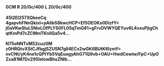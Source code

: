 #### GCM R 20/0c/400 L 20/0c/400
**45l2El257XQkeeCq**<br/>**4gapvhFNnQkixI+pAIibS8kwcHCP+Ef5OEOKs0DizfY=**<br/>**j0aVKwSIuL5NixLOfPLYS0FL05qTmG81+gFrvDVWYQEYuv6L4xxuPjigChqtKmPd7cZCMmTKnilQa5v4...**<br/><br/>
**N75oNNTvM52cuz0M**<br/>**z0HRQtvXStCJfbgjSZUSN7gll4ECx2wGK6BUtK6IzmY=**<br/>**nvCNt/yK4ne1cQPtYb5VqEuogyAhG71Q9vb+OAU+HwdCewiw/FpC+UpOZxa81M7Dv295IelowBhsZNlb...**